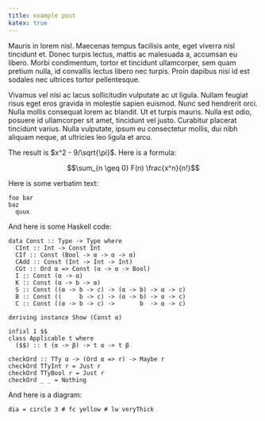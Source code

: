 ```yaml
---
title: example post
katex: true
---
```


Mauris in lorem nisl. Maecenas tempus facilisis ante, eget viverra nisl
tincidunt et. Donec turpis lectus, mattis ac malesuada a, accumsan eu libero.
Morbi condimentum, tortor et tincidunt ullamcorper, sem quam pretium nulla, id
convallis lectus libero nec turpis. Proin dapibus nisi id est sodales nec
ultrices tortor pellentesque.

Vivamus vel nisi ac lacus sollicitudin vulputate
ac ut ligula. Nullam feugiat risus eget eros gravida in molestie sapien euismod.
Nunc sed hendrerit orci. Nulla mollis consequat lorem ac blandit. Ut et turpis
mauris. Nulla est odio, posuere id ullamcorper sit amet, tincidunt vel justo.
Curabitur placerat tincidunt varius. Nulla vulputate, ipsum eu consectetur
mollis, dui nibh aliquam neque, at ultricies leo ligula et arcu.

The result is $x^2 - 9/\sqrt{\pi}$.  Here is a formula:

$$\sum_{n \geq 0} F(n) \frac{x^n}{n!}$$

Here is some verbatim text:
```
foo bar
baz
  quux
```

And here is some Haskell code:

```{.haskell .numberLines}
data Const :: Type -> Type where
  CInt :: Int -> Const Int
  CIf :: Const (Bool -> α -> α -> α)
  CAdd :: Const (Int -> Int -> Int)
  CGt :: Ord α => Const (α -> α -> Bool)
  I :: Const (α -> α)
  K :: Const (α -> b -> α)
  S :: Const ((α -> b -> c) -> (α -> b) -> α -> c)
  B :: Const ((     b -> c) -> (α -> b) -> α -> c)
  C :: Const ((α -> b -> c) ->       b  -> α -> c)

deriving instance Show (Const α)

infixl 1 $$
class Applicable t where
  ($$) :: t (α -> β) -> t α -> t β

checkOrd :: TTy α -> (Ord α => r) -> Maybe r
checkOrd TTyInt r = Just r
checkOrd TTyBool r = Just r
checkOrd _ _ = Nothing
```

And here is a diagram:

```{.diagram width=200 height=200}
dia = circle 3 # fc yellow # lw veryThick
```
